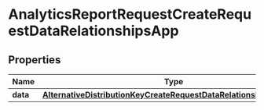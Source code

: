 

# AnalyticsReportRequestCreateRequestDataRelationshipsApp


## Properties

| Name | Type | Description | Notes |
|------------ | ------------- | ------------- | -------------|
|**data** | [**AlternativeDistributionKeyCreateRequestDataRelationshipsAppData**](AlternativeDistributionKeyCreateRequestDataRelationshipsAppData.md) |  |  |



